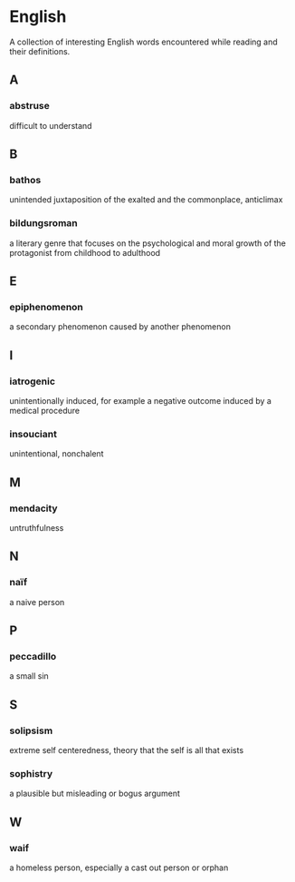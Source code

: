 # English

A collection of interesting English words encountered while reading and their definitions.

## A

### abstruse
difficult to understand

## B

### bathos
unintended juxtaposition of the exalted and the commonplace, anticlimax

### bildungsroman
a literary genre that focuses on the psychological and moral growth of the protagonist from childhood to adulthood

## E

### epiphenomenon
a secondary phenomenon caused by another phenomenon

## I

### iatrogenic 
unintentionally induced, for example a negative outcome induced by a medical procedure

### insouciant
unintentional, nonchalent

## M

### mendacity
untruthfulness

## N

### naïf 
a naive person

## P

### peccadillo
a small sin

## S

### solipsism
extreme self centeredness, theory that the self is all that exists

### sophistry
a plausible but misleading or bogus argument

## W

### waif
a homeless person, especially a cast out person or orphan
